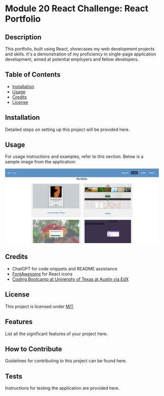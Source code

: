 # Module 20 React Challenge: React Portfolio

## Description

This portfolio, built using React, showcases my web development projects and skills. It's a demonstration of my proficiency in single-page application development, aimed at potential employers and fellow developers.

## Table of Contents

- [Installation](#installation)
- [Usage](#usage)
- [Credits](#credits)
- [License](#license)

## Installation

Detailed steps on setting up this project will be provided here.

## Usage

For usage instructions and examples, refer to this section. Below is a sample image from the application:

![Sample Application Image](./public/images/example.png)

## Credits

- ChatGPT for code snippets and README assistance
- [FontAwesome](https://fontawesome.com/) for React icons
- [Coding Bootcamp at University of Texas at Austin via EdX](https://www.edx.org/)

## License

This project is licensed under [MIT](https://choosealicense.com/licenses/mit/).

## Features

List all the significant features of your project here.

## How to Contribute

Guidelines for contributing to this project can be found here.

## Tests

Instructions for testing the application are provided here.


